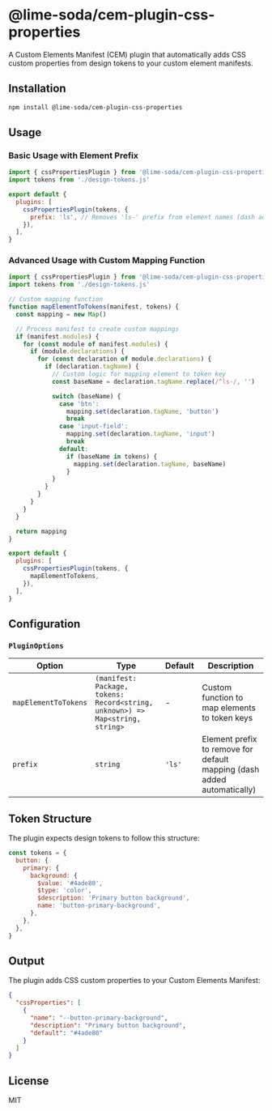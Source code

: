 # @lime-soda/cem-plugin-css-properties

A Custom Elements Manifest (CEM) plugin that automatically adds CSS custom
properties from design tokens to your custom element manifests.

## Installation

```bash
npm install @lime-soda/cem-plugin-css-properties
```

## Usage

### Basic Usage with Element Prefix

```javascript
import { cssPropertiesPlugin } from '@lime-soda/cem-plugin-css-properties'
import tokens from './design-tokens.js'

export default {
  plugins: [
    cssPropertiesPlugin(tokens, {
      prefix: 'ls', // Removes 'ls-' prefix from element names (dash added automatically)
    }),
  ],
}
```

### Advanced Usage with Custom Mapping Function

```javascript
import { cssPropertiesPlugin } from '@lime-soda/cem-plugin-css-properties'
import tokens from './design-tokens.js'

// Custom mapping function
function mapElementToTokens(manifest, tokens) {
  const mapping = new Map()

  // Process manifest to create custom mappings
  if (manifest.modules) {
    for (const module of manifest.modules) {
      if (module.declarations) {
        for (const declaration of module.declarations) {
          if (declaration.tagName) {
            // Custom logic for mapping element to token key
            const baseName = declaration.tagName.replace(/^ls-/, '')

            switch (baseName) {
              case 'btn':
                mapping.set(declaration.tagName, 'button')
                break
              case 'input-field':
                mapping.set(declaration.tagName, 'input')
                break
              default:
                if (baseName in tokens) {
                  mapping.set(declaration.tagName, baseName)
                }
            }
          }
        }
      }
    }
  }

  return mapping
}

export default {
  plugins: [
    cssPropertiesPlugin(tokens, {
      mapElementToTokens,
    }),
  ],
}
```

## Configuration

### `PluginOptions`

| Option               | Type                                                                          | Default | Description                                                             |
| -------------------- | ----------------------------------------------------------------------------- | ------- | ----------------------------------------------------------------------- |
| `mapElementToTokens` | `(manifest: Package, tokens: Record<string, unknown>) => Map<string, string>` | -       | Custom function to map elements to token keys                           |
| `prefix`             | `string`                                                                      | `'ls'`  | Element prefix to remove for default mapping (dash added automatically) |

## Token Structure

The plugin expects design tokens to follow this structure:

```javascript
const tokens = {
  button: {
    primary: {
      background: {
        $value: '#4ade80',
        $type: 'color',
        $description: 'Primary button background',
        name: 'button-primary-background',
      },
    },
  },
}
```

## Output

The plugin adds CSS custom properties to your Custom Elements Manifest:

```json
{
  "cssProperties": [
    {
      "name": "--button-primary-background",
      "description": "Primary button background",
      "default": "#4ade80"
    }
  ]
}
```

## License

MIT

